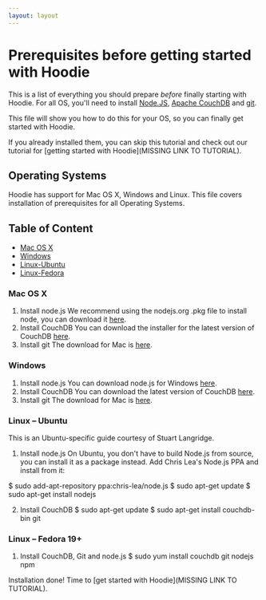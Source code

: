 ```yaml
---
layout: layout
---
```


# Prerequisites before getting started with Hoodie

This is a list of everything you should prepare *before* finally starting with Hoodie. For all OS, you'll need to install [Node.JS](http://nodejs.org/), [Apache CouchDB](http://couchdb.apache.org/) and [git](http://git-scm.com/). 

This file will show you how to do this for your OS, so you can finally get started with Hoodie.

If you already installed them, you can skip this tutorial and check out our tutorial for [getting started with Hoodie](MISSING LINK TO TUTORIAL).

## Operating Systems

Hoodie has support for Mac OS X, Windows and Linux. This file covers installation of prerequisites for all Operating Systems.

## Table of Content
- <a href="#mac-os-x">Mac OS X</a>
- <a href="#Windows">Windows</a>
- <a href="#Linux-Ubuntu">Linux-Ubuntu</a>
- <a href="#Linux-Fedora">Linux-Fedora</a>

### Mac OS X
1.  Install node.js
We recommend using the nodejs.org .pkg file to install node, you can download it [here](http://nodejs.org/download/). 
2.  Install CouchDB
You can download the installer for the latest version of CouchDB [here](http://couchdb.apache.org/#download).
3.  Install git
The download for Mac is [here](http://git-scm.com/download/mac). 

### Windows
1.  Install node.js
You can download node.js for Windows [here](http://nodejs.org/download/). 
2.  Install CouchDB
You can download the latest version of CouchDB [here](http://couchdb.apache.org/#download).
3.  Install git
The download for Mac is [here](http://git-scm.com/download/win). 

### Linux – Ubuntu
This is an Ubuntu-specific guide courtesy of Stuart Langridge. 
1.  Install node.js
On Ubuntu, you don't have to build Node.js from source, you can install it as a package instead. Add Chris Lea's Node.js PPA and install from it:

  $ sudo add-apt-repository ppa:chris-lea/node.js
  $ sudo apt-get update
  $ sudo apt-get install nodejs
  
2.  Install CouchDB
  $ sudo apt-get update
  $ sudo apt-get install couchdb-bin git
  
### Linux – Fedora 19+
1.  Install CouchDB, Git and node.js
  $ sudo yum install couchdb git nodejs npm

Installation done! Time to [get started with Hoodie](MISSING LINK TO TUTORIAL).
